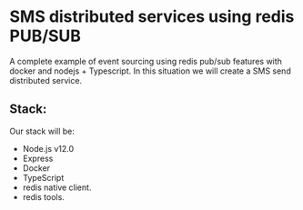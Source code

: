  # SMS distributed services using redis PUB/SUB
A complete example of event sourcing using redis pub/sub features with docker and nodejs + Typescript. In this situation we will create a SMS send distributed service.

## Stack:
Our stack will be:
- Node.js v12.0
- Express
- Docker
- TypeScript
- redis native client.
- redis tools.
